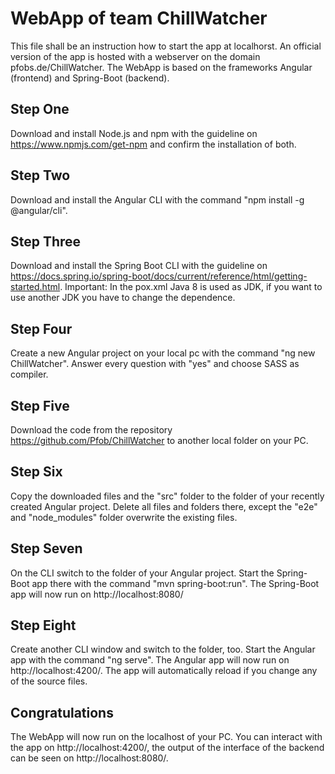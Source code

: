 # WebApp of team ChillWatcher

This file shall be an instruction how to start the app at localhorst. An official version of the app is hosted with a webserver on the domain pfobs.de/ChillWatcher. The WebApp is based on the frameworks Angular (frontend) and Spring-Boot (backend).

## Step One

Download and install Node.js and npm with the guideline on https://www.npmjs.com/get-npm and confirm the installation of both.

## Step Two

Download and install the Angular CLI with the command "npm install -g @angular/cli".

## Step Three

Download and install the Spring Boot CLI with the guideline on https://docs.spring.io/spring-boot/docs/current/reference/html/getting-started.html. Important: In the pox.xml Java 8 is used as JDK, if you want to use another JDK you have to change the dependence.

## Step Four

Create a new Angular project on your local pc with the command "ng new ChillWatcher". 
Answer every question with "yes" and choose SASS as compiler.

## Step Five

Download the code from the repository https://github.com/Pfob/ChillWatcher to another local folder on your PC.

## Step Six

Copy the downloaded files and the "src" folder to the folder of your recently created Angular project. Delete all files and folders there, except the "e2e" and "node_modules" folder overwrite the existing files.

## Step Seven

On the CLI switch to the folder of your Angular project. Start the Spring-Boot app there with the command "mvn spring-boot:run". 
The Spring-Boot app will now run on http://localhost:8080/

## Step Eight

Create another CLI window and switch to the folder, too. Start the Angular app with the command "ng serve". 
The Angular app will now run on http://localhost:4200/. The app will automatically reload if you change any of the source files.

## Congratulations

The WebApp will now run on the localhost of your PC. You can interact with the app on http://localhost:4200/, the output of the interface of the backend can be seen on http://localhost:8080/.